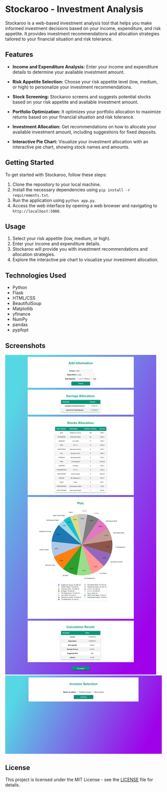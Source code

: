 # Stockaroo - Investment Analysis

Stockaroo is a web-based investment analysis tool that helps you make informed investment decisions based on your income, expenditure, and risk appetite. It provides investment recommendations and allocation strategies tailored to your financial situation and risk tolerance.

## Features

- **Income and Expenditure Analysis:** Enter your income and expenditure details to determine your available investment amount.

- **Risk Appetite Selection:** Choose your risk appetite level (low, medium, or high) to personalize your investment recommendations.

- **Stock Screening:** Stockaroo screens and suggests potential stocks based on your risk appetite and available investment amount.

- **Portfolio Optimization:** It optimizes your portfolio allocation to maximize returns based on your financial situation and risk tolerance.

- **Investment Allocation:** Get recommendations on how to allocate your available investment amount, including suggestions for fixed deposits.

- **Interactive Pie Chart:** Visualize your investment allocation with an interactive pie chart, showing stock names and amounts.

## Getting Started

To get started with Stockaroo, follow these steps:

1. Clone the repository to your local machine.
2. Install the necessary dependencies using `pip install -r requirements.txt`.
3. Run the application using `python app.py`.
4. Access the web interface by opening a web browser and navigating to `http://localhost:5000`.

## Usage

1. Select your risk appetite (low, medium, or high).
2. Enter your income and expenditure details.
3. Stockaroo will provide you with investment recommendations and allocation strategies.
4. Explore the interactive pie chart to visualize your investment allocation.

## Technologies Used

- Python
- Flask
- HTML/CSS
- BeautifulSoup
- Matplotlib
- yfinance
- NumPy
- pandas
- pypfopt

## Screenshots

![Screenshot 1](/screenshots/stockaroo0.png)
![Screenshot 2](/screenshots/stockaroo1.png)

## License

This project is licensed under the MIT License - see the [LICENSE](LICENSE) file for details.
